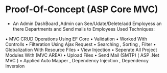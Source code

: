 # Proof-Of-Concept (ASP Core MVC)
- An Admin DashBoard ,Admin can See/Udate/Delete/add Employess an there Departments and Send mails to Employees
Used Techniques:

• MVC CRUD Operations Using EF Core
• Validation
• Worked With Controlls
• Filteration Using Ajax Request
• Searching , Sorting , Filter
• Globalization With Resource Files
• View Injection 
• Seperate All Project Modules With (MVC AREA)
• Upload Files
• Send Mail (SMTP) ( ASP .Net MVC )
• Applied Auto Mapper , Dependency Injection , Dependency Inversion

